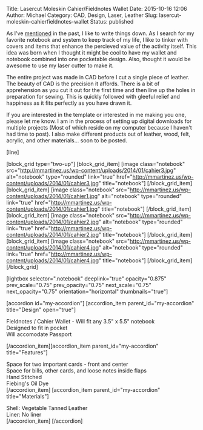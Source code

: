 Title: Lasercut Moleskin Cahier/Fieldnotes Wallet
Date: 2015-10-16 12:06
Author: Michael
Category: CAD, Design, Laser, Leather
Slug: lasercut-moleskin-cahierfieldnotes-wallet
Status: published

As I've [mentioned](http://mmartinez.us/2013/10/rhodia-notebook-cover/)
in the past, I like to write things down. As I search for my favorite
notebook and system to keep track of my life, I like to tinker with
covers and items that enhance the percieved value of the activity
itself. This idea was born when I thought it might be cool to have my
wallet and notebook combined into one pocketable design. Also, thought
it would be awesome to use my laser cutter to make it.

The entire project was made in CAD before I cut a single piece of
leather. The beauty of CAD is the precision it affords. There is a bit
of apprehension as you cut it out for the first time and then line up
the holes in preparation for sewing. This is quickly followed with
gleeful relief and happiness as it fits perfectly as you have drawn it.

If you are interested in the template or interested in me making you
one, please let me know. I am in the process of setting up digital
downloads for multiple projects (Most of which reside on my computer
because I haven't had time to post). I also make different products out
of leather, wood, felt, acrylic, and other materials... soon to be
posted.

\[line\]

\[block\_grid type="two-up"\] \[block\_grid\_item\] \[image
class="notebook"
src="http://mmartinez.us/wp-content/uploads/2014/01/cahier3.jpg"
alt="notebook" type="rounded" link="true"
href="http://mmartinez.us/wp-content/uploads/2014/01/cahier3.jpg"
title="notebook"\] \[/block\_grid\_item\]\[block\_grid\_item\] \[image
class="notebook"
src="http://mmartinez.us/wp-content/uploads/2014/01/cahier1.jpg"
alt="notebook" type="rounded" link="true"
href="http://mmartinez.us/wp-content/uploads/2014/01/cahier1.jpg"
title="notebook"\] \[/block\_grid\_item\]\[block\_grid\_item\] \[image
class="notebook"
src="http://mmartinez.us/wp-content/uploads/2014/01/cahier2.jpg"
alt="notebook" type="rounded" link="true"
href="http://mmartinez.us/wp-content/uploads/2014/01/cahier2.jpg"
title="notebook"\] \[/block\_grid\_item\]\[block\_grid\_item\] \[image
class="notebook"
src="http://mmartinez.us/wp-content/uploads/2014/01/cahier4.jpg"
alt="notebook" type="rounded" link="true"
href="http://mmartinez.us/wp-content/uploads/2014/01/cahier4.jpg"
title="notebook"\] \[/block\_grid\_item\]\[/block\_grid\]

\[lightbox selector=".notebook" deeplink="true" opacity="0.875"
prev\_scale="0.75" prev\_opacity="0.75" next\_scale="0.75"
next\_opacity="0.75" orientation="horizontal" thumbnails="true"\]

\[accordion id="my-accordion"\] \[accordion\_item
parent\_id="my-accordion" title="Design" open="true"\]

Fieldnotes / Cahier Wallet - Will fit any 3.5" x 5.5" notebook  
Designed to fit in pocket  
Will accomodate Passport

\[/accordion\_item\]\[accordion\_item parent\_id="my-accordion"
title="Features"\]

Space for two important cards - front and center  
Space for bills, other cards, and loose notes inside flaps  
Hand Stitched  
Fiebing's Oil Dye  
\[/accordion\_item\] \[accordion\_item parent\_id="my-accordion"
title="Materials"\]

Shell: Vegetable Tanned Leather  
Liner: No liner  
\[/accordion\_item\] \[/accordion\]
